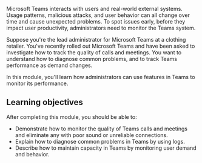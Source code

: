Microsoft Teams interacts with users and real-world external systems. Usage patterns, malicious attacks, and user behavior can all change over time and cause unexpected problems. To spot issues early, before they impact user productivity, administrators need to monitor the Teams system.

Suppose you're the lead administrator for Microsoft Teams at a clothing retailer. You've recently rolled out Microsoft Teams and have been asked to investigate how to track the quality of calls and meetings. You want to understand how to diagnose common problems, and to track Teams performance as demand changes.

In this module, you'll learn how administrators can use features in Teams to monitor its performance.

## Learning objectives

After completing this module, you should be able to:

- Demonstrate how to monitor the quality of Teams calls and meetings and eliminate any with poor sound or unreliable connections.
- Explain how to diagnose common problems in Teams by using logs.
- Describe how to maintain capacity in Teams by monitoring user demand and behavior.
